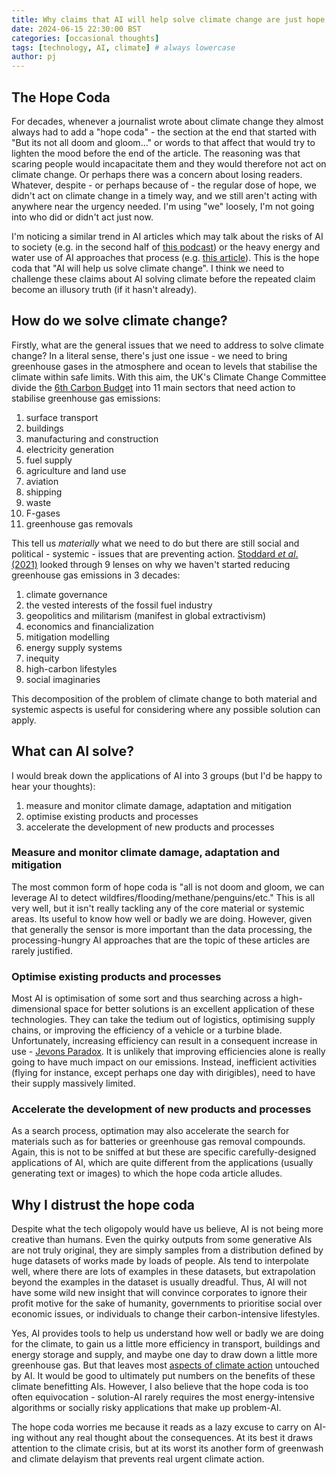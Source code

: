 ```yaml
---
title: Why claims that AI will help solve climate change are just hope coda
date: 2024-06-15 22:30:00 BST
categories: [occasional thoughts]
tags: [technology, AI, climate] # always lowercase
author: pj
---
```


## The Hope Coda

For decades, whenever a journalist wrote about climate change they almost always had to add a "hope coda" - the section at the end that started with "But its not all doom and gloom..." or words to that affect that would try to lighten the mood before the end of the article. The reasoning was that scaring people would incapacitate them and they would therefore not act on climate change. Or perhaps there was a concern about losing readers. Whatever, despite - or perhaps because of - the regular dose of hope, we didn't act on climate change in a timely way, and we still aren't acting with anywhere near the urgency needed. I'm using "we" loosely, I'm not going into who did or didn't act just now.

I'm noticing a similar trend in AI articles which may talk about the risks of AI to society (e.g. in the second half of [this podcast](https://scientificadvice.eu/podcast/andrea-emilio-rizzoli-and-manuel-kugler-on-ai-in-science-and-science-advice/)) or the heavy energy and water use of AI approaches that process (e.g. [this article](https://uk.pcmag.com/ai/151956/power-hungry-ai-is-eating-the-planet-is-it-also-our-best-chance-to-save-it)). This is the hope coda that "AI will help us solve climate change". I think we need to challenge these claims about AI solving climate before the repeated claim become an illusory truth (if it hasn't already). 

## How do we solve climate change?

Firstly, what are the general issues that we need to address to solve climate change? In a literal sense, there's just one issue - we need to bring greenhouse gases in the atmosphere and ocean to levels that stabilise the climate within safe limits. With this aim, the UK's Climate Change Committee divide the [6th Carbon Budget](https://www.theccc.org.uk/publication/sixth-carbon-budget) into 11 main sectors that need action to stabilise greenhouse gas emissions:
1. surface transport
1. buildings
1. manufacturing and construction
1. electricity generation
1. fuel supply
1. agriculture and land use
1. aviation
1. shipping
1. waste
1. F-gases
1. greenhouse gas removals

This tell us *materially* what we need to do but there are still social and political - systemic - issues that are preventing action. [Stoddard *et al*. (2021)](https://www.annualreviews.org/content/journals/10.1146/annurev-environ-012220-011104)  looked through 9 lenses on why we haven't started reducing greenhouse gas emissions in 3 decades:
1. climate governance
1. the vested interests of the fossil fuel industry
1. geopolitics and militarism (manifest in global extractivism)
1. economics and financialization
1. mitigation modelling
1. energy supply systems
1. inequity
1. high-carbon lifestyles
1. social imaginaries

This decomposition of the problem of climate change to both material and systemic aspects is useful for considering where any possible solution can apply.

## What can AI solve?

I would break down the applications of AI into 3 groups (but I'd be happy to hear your thoughts):
1. measure and monitor climate damage, adaptation and mitigation 
1. optimise existing products and processes
1. accelerate the development of new products and processes

### Measure and monitor climate damage, adaptation and mitigation

The most common form of hope coda is "all is not doom and gloom, we can leverage AI to detect wildfires/flooding/methane/penguins/etc." This is all very well, but it isn't really tackling any of the core material or systemic areas. Its useful to know how well or badly we are doing. However, given that generally the sensor is more important than the data processing, the processing-hungry AI approaches that are the topic of these articles are rarely justified. 

### Optimise existing products and processes

Most AI is optimisation of some sort and thus searching across a high-dimensional space for better solutions is an excellent application of these technologies. They can take the tedium out of logistics, optimising supply chains, or improving the efficiency of a vehicle or a turbine blade. Unfortunately, increasing efficiency can  result in a consequent increase in use - [Jevons Paradox](https://en.wikipedia.org/wiki/Jevons_paradox). It is unlikely that improving efficiencies alone is really going to have much impact on our emissions. Instead, inefficient activities (flying for instance, except perhaps one day with dirigibles), need to have their supply massively limited.

### Accelerate the development of new products and processes

As a search process, optimation may also accelerate the search for materials such as for batteries or greenhouse gas removal compounds. Again, this is not to be sniffed at but these are specific carefully-designed applications of AI, which are quite different from the applications (usually generating text or images) to which the hope coda article alludes.

## Why I distrust the hope coda

Despite what the tech oligopoly would have us believe, AI is not being more creative than humans. Even the quirky outputs from some generative AIs are not truly original, they are simply samples from a distribution defined by huge datasets of works made by loads of people. AIs tend to interpolate well, where there are lots of examples in these datasets, but extrapolation beyond the examples in the dataset is usually dreadful. Thus, AI will not have some wild new insight that will convince corporates to ignore their profit motive for the sake of humanity, governments to prioritise social over economic issues, or individuals to change their carbon-intensive lifestyles.

Yes, AI provides tools to help us understand how well or badly we are doing for the climate, to gain us a little more efficiency in transport, buildings and energy storage and supply, and maybe one day to draw down a little more greenhouse gas. But that leaves most [aspects of climate action](#how-do-we-solve-climate-change) untouched by AI. It would be good to ultimately put numbers on the benefits of these climate benefitting AIs. However, I also believe that the hope coda is too often equivocation - solution-AI rarely requires the most energy-intensive algorithms or socially risky applications that make up problem-AI.

The hope coda worries me because it reads as a lazy excuse to carry on AI-ing without any real thought about the consequences. At its best it draws attention to the climate crisis, but at its worst its another form of greenwash and climate delayism that prevents real urgent climate action.